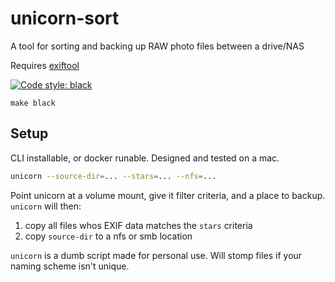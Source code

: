 # unicorn-sort
A tool for sorting and backing up RAW photo files between a drive/NAS

Requires [exiftool](https://exiftool.org/)

[![Code style: black](https://img.shields.io/badge/code%20style-black-000000.svg)](https://github.com/psf/black)

`make black`

## Setup

CLI installable, or docker runable.  Designed and tested on a mac.

```bash
unicorn --source-dir=... --stars=... --nfs=...
```

Point unicorn at a volume mount, give it filter criteria, and a place to backup.  `unicorn` will then:
1) copy all files whos EXIF data matches the `stars` criteria
2) copy `source-dir` to a nfs or smb location

`unicorn` is a dumb script made for personal use.  Will stomp files if your naming scheme isn't unique.
